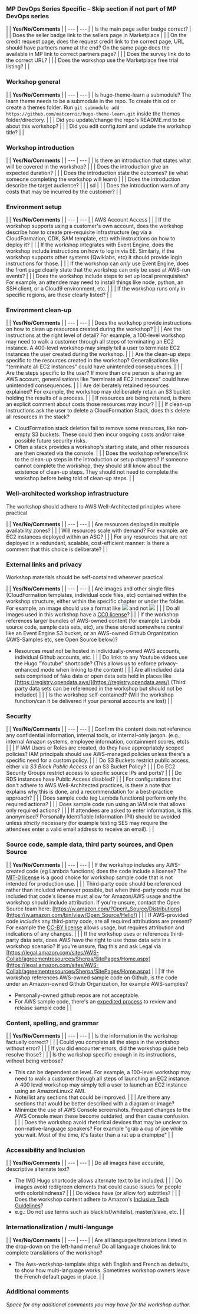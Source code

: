### MP DevOps Series Specific – Skip section if not part of MP DevOps series

|
 | **Yes/No/Comments** |
| --- | --- |
| Is the main page seller badge correct? |
 |
| Does the seller badge link to the sellers page in Marketplace |
 |
| On the credit request page, does the request credit link to the correct page, URL should have partners name at the end? On the same page does the available in MP link to correct partners page? |
 |
| Does the survey link do to the correct URL? |
 |
| Does the workshop use the Marketplace free trial listing? |
 |

###

### Workshop general

|
 | **Yes/No/Comments** |
| --- | --- |
| Is hugo-theme-learn a submodule? The learn theme needs to be a submodule in the repo. To create this cd or create a themes folder. Run ```git submodule add https://github.com/matcornic/hugo-theme-learn.git``` inside the themes folder/directory. |
 |
| Did you update/change the repo&#39;s README.md to be about this workshop? |
 |
| Did you edit config.toml and update the workshop title? |
 |

###

###

### Workshop introduction

|
 | **Yes/No/Comments** |
| --- | --- |
| Is there an introduction that states what will be covered in the workshop? |
 |
| Does the introduction give an expected duration? |
 |
| Does the introduction state the outcomes? (ie what someone completing the workshop will learn) |
 |
| Does the introduction describe the target audience? |
 |
| sd |
 |
| Does the introduction warn of any costs that may be incurred by the customer? |
 |

### Environment setup

|
 | **Yes/No/Comments** |
| --- | --- |
| AWS Account Access |
 |
| If the workshop supports using a customer&#39;s own account, does the workshop describe how to create pre-requisite infrastructure (eg via a CloudFormation, CDK, SAM template, etc) with instructions on how to deploy it? |
 |
| If the workshop integrates with Event Engine, does the workshop include instructions on how to log in via EE. Similarly, if the workshop supports other systems (Qwiklabs, etc) it should provide login instructions for those. |
 |
| If the workshop can _only_ use Event Engine, does the front page clearly state that the workshop can only be used at AWS-run events? |
 |
| Does the workshop include steps to set up local prerequisites? For example, an attendee may need to install things like node, python, an SSH client, or a Cloud9 environment, etc. |
 |
| If the workshop runs only in specific regions, are these clearly listed? |
 |

### Environment clean-up

|
 | **Yes/No/Comments** |
| --- | --- |
| Does the workshop provide instructions on how to clean up resources created during the workshop? |
 |
| Are the instructions at the right level of detail? For example, a 100-level workshop may need to walk a customer through all steps of terminating an EC2 instance. A 400-level workshop may simply tell a user to terminate EC2 instances the user created during the workshop. |
 |
| Are the clean-up steps specific to the resources created in the workshop? Generalisations like &quot;terminate all EC2 instances&quot; could have unintended consequences. |
 |
| Are the steps specific to the user? If more than one person is sharing an AWS account, generalisations like &quot;terminate all EC2 instances&quot; could have unintended consequences. |
 |
| Are deliberately retained resources explained? For example, the workshop may deliberately retain an S3 bucket holding the results of a process. |
 |
| If resources are being retained, is there an explicit comment about costs those resources may incur? |
 |
| If clean-up instructions ask the user to delete a CloudFormation Stack, does this delete all resources in the stack?
- CloudFormation stack deletion fail to remove some resources, like non-empty S3 buckets. These could then incur ongoing costs and/or raise possible future security risks.
- Often a stack provides a workshop&#39;s starting state, and other resources are then created via the console.
 |
 |
| Does the workshop reference/link to the clean-up steps in the introduction or setup chapters? If someone cannot complete the workshop, they should still know about the existence of clean-up steps. They should not need to complete the workshop before being told of clean-up steps. |
 |

### Well-architected workshop infrastructure

The workshop should adhere to AWS Well-Architected principles where practical

|
 | **Yes/No/Comments** |
| --- | --- |
| Are resources deployed in multiple availability zones? |
 |
| Will resources scale with demand? For example: are EC2 instances deployed within an ASG? |
 |
| For any resources that are not deployed in a redundant, scalable, cost-efficient manner: Is there a comment that this choice is deliberate? |
 |

### External links and privacy

Workshop materials should be self-contained wherever practical.

|
 | **Yes/No/Comments** |
| --- | --- |
| Are images and other single files (CloudFormation templates, individual code files, etc) contained within the workshop structure, either within the specific chapter or under the  folder. For example, an image should use a format like ![](../image.png) and not ![]([https://googleimagesearch.com/?term=penguin](https://googleimagesearch.com/?term=penguin)) |
 |
| Do all images used in this workshop have a [CC0 license](https://creativecommons.org/share-your-work/public-domain/cc0/)? |
 |
| If the workshop references larger bundles of AWS-owned content (for example Lambda source code, sample data sets, etc), are these stored somewhere central like an Event Engine S3 bucket, or an AWS-owned Github Organization (AWS-Samples etc, see Open Source below)?
- Resources _must not_ be hosted in individually-owned AWS accounts, individual Github accounts, etc.
 |
 |
| Do links to any Youtube videos use the Hugo &quot;Youtube&quot; shortcode? (This allows us to enforce privacy-enhanced mode when linking to the content) |
 |
| Are all included data sets comprised of fake data or open data sets held in places like [https://registry.opendata.aws/](https://registry.opendata.aws/) (Third party data sets can be referenced in the workshop but should not be included)
 |
 |
| Is the workshop self-contained? (Will the workshop function/can it be delivered if your personal accounts are lost) |
 |

### Security

|
 | **Yes/No/Comments** |
| --- | --- |
| Confirm the content does not reference any confidential information, internal tools, or internal-only jargon. (e.g.; internal Amazon systems, employee information, containment scores, etc)s |
 |
| If IAM Users or Roles are created, do they have appropriately scoped policies? IAM principals should use AWS-managed policies unless there&#39;s a specific need for a custom policy. |
 |
| Do S3 Buckets restrict public access, either via _S3 Block Public Access_ or an S3 Bucket Policy? |
 |
| Do EC2 Security Groups restrict access to specific source IPs and ports? |
 |
| Do RDS instances have Public Access disabled? |
 |
| For configurations that don&#39;t adhere to AWS Well-Architected practices, is there a note that explains why this is done, and a recommendation for a best-practice approach? |
 |
| Does sample code (eg Lambda functions) perform only the required actions? |
 |
| Does sample code run using an IAM role that allows only required actions? |
 |
| If attendees are asked to enter information, is this anonymised? Personally Identifiable Information (PII) should be avoided unless _strictly_ necessary (for example testing SES may require the attendees enter a valid email address to receive an email). |
 |

### Source code, sample data, third party sources, and Open Source

|
 | **Yes/No/Comments** |
| --- | --- |
| If the workshop includes any AWS-created code (eg Lambda functions) does the code include a license? The [MIT-0 license](https://github.com/aws/mit-0) is a good choice for workshop sample code that is not intended for production use. |
 |
| Third-party code should be referenced rather than included whenever possible, but when third-party code must be included that code&#39;s license must allow for Amazon/AWS usage and the workshop should include attribution. If you&#39;re unsure, contact the Open Source team here: [https://w.amazon.com/?Open\_Source/Distributions](https://w.amazon.com/bin/view/Open_Source/Hello/)
 |
 |
| If AWS-provided code _includes_ any third-party code, are all required attributions are present? For example the [CC-BY license](https://creativecommons.org/licenses/by/4.0/) allows usage, but requires attribution and indications of any changes. |
 |
| If the workshop uses or references third-party data sets, does AWS have the right to use those data sets in a workshop scenario? If you&#39;re unsure, flag this and ask Legal via [https://legal.amazon.com/sites/AWS-Collab/agreementresources/Sherpa/SitePages/Home.aspx](https://legal.amazon.com/sites/AWS-Collab/agreementresources/Sherpa/SitePages/Home.aspx) |
 |
| If the workshop references AWS-owned sample code on Github, is the code under an Amazon-owned Github Organization, for example AWS-samples?
- Personally-owned github repos are not acceptable.
- For AWS sample code, there&#39;s an [expedited process](https://w.amazon.com/?Open_Source/Open_Sourcing#publish-sample-code) to review and release sample code
 |
 |

### Content, spelling, and grammar

|
 | **Yes/No/Comments** |
| --- | --- |
| Is the information in the workshop factually correct? |
 |
| Could you complete all the steps in the workshop without error? |
 |
| If you did encounter errors, did the workshop guide help resolve those? |
 |
| Is the workshop specific enough in its instructions, without being verbose?
- This can be dependent on level. For example, a 100-level workshop may need to walk a customer through all steps of launching an EC2 instance. A 400 level workshop may simply tell a user to launch an EC2 instance using an AmazonLinux2 AMI.
- Note/list any sections that could be improved.
 |
 |
| Are there any sections that would be better described with a diagram or image?
- Minimize the use of AWS Console screenshots. Frequent changes to the AWS Console mean these become outdated, and then cause confusion.
 |
 |
| Does the workshop avoid rhetorical devices that may be unclear to non-native-language speakers? For example &quot;grab a cup of joe while you wait. Most of the time, it&#39;s faster than a rat up a drainpipe&quot; |
 |

### Accessibility and Inclusion

|
 | **Yes/No/Comments** |
| --- | --- |
| Do all images have accurate, descriptive alternate text?
- The IMG Hugo shortcode allows alternate text to be included.
 |
 |
| Do images avoid red/green elements that could cause issues for people with colorblindness? |
 |
| Do videos have (or allow for) subtitles? |
 |
| Does the workshop content adhere to Amazon&#39;s [Inclusive Tech Guidelines](https://w.amazon.com/bin/view/EE/Programs/Inclusive_Tech/Guidelines)?
- e.g.: Do not use terms such as blacklist/whitelist, master/slave, etc.
 |
 |

### Internationalization / multi-language

|
 | **Yes/No/Comments** |
| --- | --- |
| Are all languages/translations listed in the drop-down on the left-hand menu? Do all language choices link to complete translations of the workshop?
- The Aws-workshop-template ships with English and French as defaults, to show how multi-language works. Sometimes workshop owners leave the French default pages in place.
 |
 |

### Additional comments

_Space for any additional comments you may have for the workshop author._